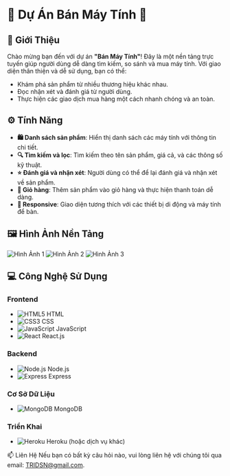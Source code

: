 # 🌟 Dự Án Bán Máy Tính 🌟

## 📖 Giới Thiệu

Chào mừng bạn đến với dự án **"Bán Máy Tính"**! Đây là một nền tảng trực tuyến giúp người dùng dễ dàng tìm kiếm, so sánh và mua máy tính. Với giao diện thân thiện và dễ sử dụng, bạn có thể:

- Khám phá sản phẩm từ nhiều thương hiệu khác nhau.
- Đọc nhận xét và đánh giá từ người dùng.
- Thực hiện các giao dịch mua hàng một cách nhanh chóng và an toàn.

## ⚙️ Tính Năng

- **🛍️ Danh sách sản phẩm**: Hiển thị danh sách các máy tính với thông tin chi tiết.
- **🔍 Tìm kiếm và lọc**: Tìm kiếm theo tên sản phẩm, giá cả, và các thông số kỹ thuật.
- **⭐ Đánh giá và nhận xét**: Người dùng có thể để lại đánh giá và nhận xét về sản phẩm.
- **🛒 Giỏ hàng**: Thêm sản phẩm vào giỏ hàng và thực hiện thanh toán dễ dàng.
- **📱 Responsive**: Giao diện tương thích với các thiết bị di động và máy tính để bàn.


## 🖼️ Hình Ảnh Nền Tảng

![Hình Ảnh 1]([https://via.placeholder.com/800x400?text=Hình+Ảnh+1](https://png.pngtree.com/thumb_back/fh260/background/20230705/pngtree-digital-devices-on-blue-shelf-laptop-mobile-phone-and-tablet-pc-image_3811397.jpg))
![Hình Ảnh 2](https://via.placeholder.com/800x400?text=Hình+Ảnh+2)
![Hình Ảnh 3](https://via.placeholder.com/800x400?text=Hình+Ảnh+3)

## 💻 Công Nghệ Sử Dụng

### Frontend
- ![HTML5](https://img.shields.io/badge/HTML5-E34F26?style=flat-square&logo=html5&logoColor=white) HTML
- ![CSS3](https://img.shields.io/badge/CSS3-1572B6?style=flat-square&logo=css3&logoColor=white) CSS
- ![JavaScript](https://img.shields.io/badge/JavaScript-F7DF1E?style=flat-square&logo=javascript&logoColor=black) JavaScript
- ![React](https://img.shields.io/badge/React-61DAFB?style=flat-square&logo=react&logoColor=black) React.js

### Backend
- ![Node.js](https://img.shields.io/badge/Node.js-339933?style=flat-square&logo=nodedotjs&logoColor=white) Node.js
- ![Express](https://img.shields.io/badge/Express.js-000000?style=flat-square&logo=express&logoColor=white) Express

### Cơ Sở Dữ Liệu
- ![MongoDB](https://img.shields.io/badge/MongoDB-47A248?style=flat-square&logo=mongodb&logoColor=white) MongoDB

### Triển Khai
- ![Heroku](https://img.shields.io/badge/Heroku-430098?style=flat-square&logo=heroku&logoColor=white) Heroku (hoặc dịch vụ khác)

📫 Liên Hệ
Nếu bạn có bất kỳ câu hỏi nào, vui lòng liên hệ với chúng tôi qua email: TRIDSN@gmail.com.
